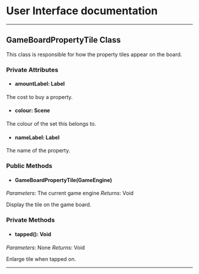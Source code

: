 # User Interface documentation
---

## GameBoardPropertyTile Class

This class is responsible for how the property tiles appear on the board. 

### Private Attributes 
- #### amountLabel: Label
The cost to buy a property.
- #### colour: Scene
The colour of the set this belongs to. 
- #### nameLabel: Label
The name of the property.
### Public Methods 
- #### GameBoardPropertyTile(GameEngine)
*Parameters*: The current game engine 
*Returns*: Void

Display the tile on the game board.

### Private Methods
- #### tapped(): Void
*Parameters*: None
*Returns*: Void

Enlarge tile when tapped on.

---
